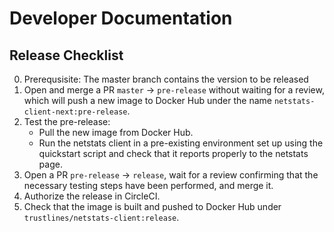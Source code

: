 # Developer Documentation

## Release Checklist

0. Prerequsisite: The master branch contains the version to be
   released
1. Open and merge a PR `master` -> `pre-release` without waiting for
   a review, which will push a new image to Docker Hub under the
   name `netstats-client-next:pre-release`.
2. Test the pre-release:
   - Pull the new image from Docker Hub.
   - Run the netstats client in a pre-existing environment set up
     using the quickstart script and check that it reports properly
     to the netstats page.
3. Open a PR `pre-release` -> `release`, wait for a review confirming
   that the necessary testing steps have been performed, and merge
   it.
4. Authorize the release in CircleCI.
5. Check that the image is built and pushed to Docker Hub under
   `trustlines/netstats-client:release`.
